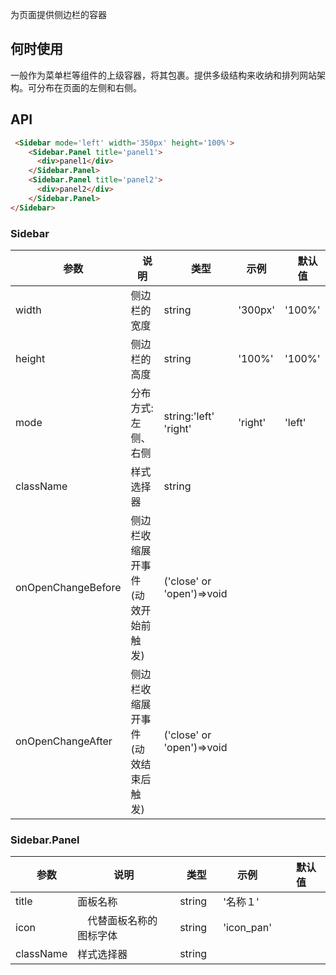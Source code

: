 为页面提供侧边栏的容器

## 何时使用

一般作为菜单栏等组件的上级容器，将其包裹。提供多级结构来收纳和排列网站架构。可分布在页面的左侧和右侧。

## API

``` html
 <Sidebar mode='left' width='350px' height='100%'>
    <Sidebar.Panel title='panel1'>
      <div>panel1</div>
    </Sidebar.Panel>
    <Sidebar.Panel title='panel2'>
      <div>panel2</div>
    </Sidebar.Panel>
</Sidebar>
```

### Sidebar

|　参数　|　说明　|　类型　| 示例　|　默认值　|
| ---  | --- | --- | --- | --- |
| width | 侧边栏的宽度 | string　| '300px' | '100%' |
| height | 侧边栏的高度　| string | '100%' | '100%' |
| mode | 分布方式:左侧、右侧 | string:'left' 'right'　| 'right' | 'left' |
| className | 样式选择器 | string　|  |  |
| onOpenChangeBefore | 侧边栏收缩展开事件(动效开始前触发) | ('close' or 'open')=>void
| onOpenChangeAfter | 侧边栏收缩展开事件(动效结束后触发) | ('close' or 'open')=>void
### Sidebar.Panel

|　参数　|　说明　|　类型　| 示例　|　默认值　|
| ---  | --- | --- | --- | --- |
| title | 面板名称 |　string　| '名称１' | |
| icon |　代替面板名称的图标字体 |　string | 'icon_pan' | |
| className | 样式选择器 |　string　|  |  |
